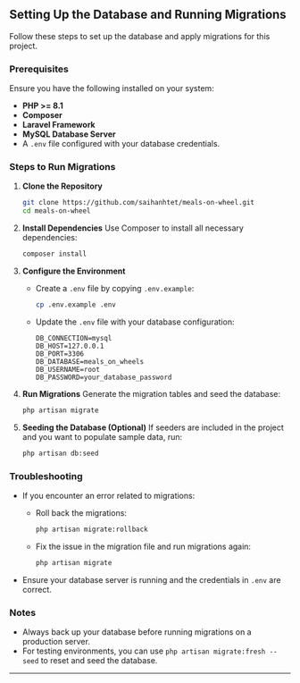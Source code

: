 ## Setting Up the Database and Running Migrations

Follow these steps to set up the database and apply migrations for this project.

### Prerequisites

Ensure you have the following installed on your system:
- **PHP >= 8.1**
- **Composer**
- **Laravel Framework**
- **MySQL Database Server**
- A `.env` file configured with your database credentials.

### Steps to Run Migrations

1. **Clone the Repository**
   ```bash
   git clone https://github.com/saihanhtet/meals-on-wheel.git
   cd meals-on-wheel
   ```

2. **Install Dependencies**
   Use Composer to install all necessary dependencies:
   ```bash
   composer install
   ```

3. **Configure the Environment**
   - Create a `.env` file by copying `.env.example`:
     ```bash
     cp .env.example .env
     ```
   - Update the `.env` file with your database configuration:
     ```env
     DB_CONNECTION=mysql
     DB_HOST=127.0.0.1
     DB_PORT=3306
     DB_DATABASE=meals_on_wheels
     DB_USERNAME=root
     DB_PASSWORD=your_database_password
     ```

4. **Run Migrations**
   Generate the migration tables and seed the database:
   ```bash
   php artisan migrate
   ```

5. **Seeding the Database (Optional)**
   If seeders are included in the project and you want to populate sample data, run:
   ```bash
   php artisan db:seed
   ```

### Troubleshooting

- If you encounter an error related to migrations:
  - Roll back the migrations:
    ```bash
    php artisan migrate:rollback
    ```
  - Fix the issue in the migration file and run migrations again:
    ```bash
    php artisan migrate
    ```

- Ensure your database server is running and the credentials in `.env` are correct.

### Notes
- Always back up your database before running migrations on a production server.
- For testing environments, you can use `php artisan migrate:fresh --seed` to reset and seed the database.

---
